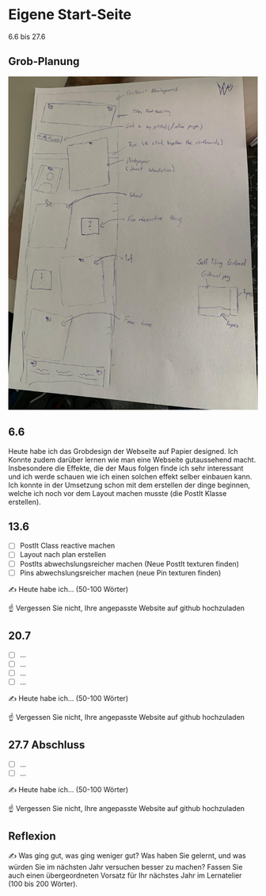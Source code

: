 # Eigene Start-Seite

6.6 bis 27.6

## Grob-Planung

![alt text](<WhatsApp Bild 2025-06-06 um 11.27.36_72e55453.jpg>)

## 6.6

Heute habe ich das Grobdesign der Webseite auf Papier designed. Ich Konnte zudem darüber lernen wie man eine Webseite gutaussehend macht. Insbesondere die Effekte, die der Maus folgen finde ich sehr interessant und ich werde schauen wie ich einen solchen effekt selber einbauen kann. Ich konnte in der Umsetzung schon mit dem erstellen der dinge beginnen, welche ich noch vor dem Layout machen musste (die PostIt Klasse erstellen).


## 13.6

- [ ] PostIt Class reactive machen
- [ ] Layout nach plan erstellen
- [ ] PostIts abwechslungsreicher machen (Neue PostIt texturen finden)
- [ ] Pins abwechslungsreicher machen (neue Pin texturen finden)

✍️ Heute habe ich... (50-100 Wörter)

☝️ Vergessen Sie nicht, Ihre angepasste Website auf github hochzuladen

## 20.7

- [ ] ...
- [ ] ...
- [ ] ...
- [ ] ...

✍️ Heute habe ich... (50-100 Wörter)

☝️ Vergessen Sie nicht, Ihre angepasste Website auf github hochzuladen

## 27.7 Abschluss

- [ ] ...
- [ ] ...

✍️ Heute habe ich... (50-100 Wörter)

☝️ Vergessen Sie nicht, Ihre angepasste Website auf github hochzuladen

## Reflexion

✍️ Was ging gut, was ging weniger gut? Was haben Sie gelernt, und was würden Sie im nächsten Jahr versuchen besser zu machen? Fassen Sie auch einen übergeordneten Vorsatz für Ihr nächstes Jahr im Lernatelier (100 bis 200 Wörter).
